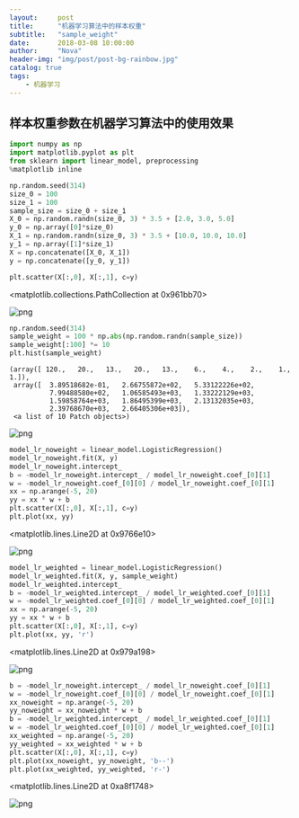 ```yaml
---
layout:     post
title:      "机器学习算法中的样本权重"
subtitle:   "sample_weight"
date:       2018-03-08 10:00:00
author:     "Nova"
header-img: "img/post/post-bg-rainbow.jpg"
catalog: true
tags:
    - 机器学习
---
```


## 样本权重参数在机器学习算法中的使用效果

```python
import numpy as np
import matplotlib.pyplot as plt
from sklearn import linear_model, preprocessing
%matplotlib inline
```


```python
np.random.seed(314)
size_0 = 100
size_1 = 100
sample_size = size_0 + size_1
X_0 = np.random.randn(size_0, 3) * 3.5 + [2.0, 3.0, 5.0]
y_0 = np.array([0]*size_0)
X_1 = np.random.randn(size_0, 3) * 3.5 + [10.0, 10.0, 10.0]
y_1 = np.array([1]*size_1)
X = np.concatenate([X_0, X_1])
y = np.concatenate([y_0, y_1])
```


```python
plt.scatter(X[:,0], X[:,1], c=y)
```

<matplotlib.collections.PathCollection at 0x961bb70>

![png](https://novasky.top/img/article/2018-03-08-机器学习算法中的样本权重/output_2_1.png)

```python
np.random.seed(314)
sample_weight = 100 * np.abs(np.random.randn(sample_size))
sample_weight[:100] *= 10
plt.hist(sample_weight)
```


    (array([ 120.,   20.,   13.,   20.,   13.,    6.,    4.,    2.,    1.,    1.]),
     array([  3.89518682e-01,   2.66755872e+02,   5.33122226e+02,
              7.99488580e+02,   1.06585493e+03,   1.33222129e+03,
              1.59858764e+03,   1.86495399e+03,   2.13132035e+03,
              2.39768670e+03,   2.66405306e+03]),
     <a list of 10 Patch objects>)


![png](https://novasky.top/img/article/2018-03-08-机器学习算法中的样本权重/output_3_1.png)

```python
model_lr_noweight = linear_model.LogisticRegression()
model_lr_noweight.fit(X, y)
model_lr_noweight.intercept_
b = -model_lr_noweight.intercept_ / model_lr_noweight.coef_[0][1]
w = -model_lr_noweight.coef_[0][0] / model_lr_noweight.coef_[0][1]
xx = np.arange(-5, 20)
yy = xx * w + b
plt.scatter(X[:,0], X[:,1], c=y)
plt.plot(xx, yy)
```

<matplotlib.lines.Line2D at 0x9766e10>

![png](https://novasky.top/img/article/2018-03-08-机器学习算法中的样本权重/output_4_1.png)

```python
model_lr_weighted = linear_model.LogisticRegression()
model_lr_weighted.fit(X, y, sample_weight)
model_lr_weighted.intercept_
b = -model_lr_weighted.intercept_ / model_lr_weighted.coef_[0][1]
w = -model_lr_weighted.coef_[0][0] / model_lr_weighted.coef_[0][1]
xx = np.arange(-5, 20)
yy = xx * w + b
plt.scatter(X[:,0], X[:,1], c=y)
plt.plot(xx, yy, 'r')
```

<matplotlib.lines.Line2D at 0x979a198>

![png](https://novasky.top/img/article/2018-03-08-机器学习算法中的样本权重/output_5_1.png)

```python
b = -model_lr_noweight.intercept_ / model_lr_noweight.coef_[0][1]
w = -model_lr_noweight.coef_[0][0] / model_lr_noweight.coef_[0][1]
xx_noweight = np.arange(-5, 20)
yy_noweight = xx_noweight * w + b
b = -model_lr_weighted.intercept_ / model_lr_weighted.coef_[0][1]
w = -model_lr_weighted.coef_[0][0] / model_lr_weighted.coef_[0][1]
xx_weighted = np.arange(-5, 20)
yy_weighted = xx_weighted * w + b
plt.scatter(X[:,0], X[:,1], c=y)
plt.plot(xx_noweight, yy_noweight, 'b--')
plt.plot(xx_weighted, yy_weighted, 'r-')
```

<matplotlib.lines.Line2D at 0xa8f1748>

![png](https://novasky.top/img/article/2018-03-08-机器学习算法中的样本权重/output_6_1.png)
